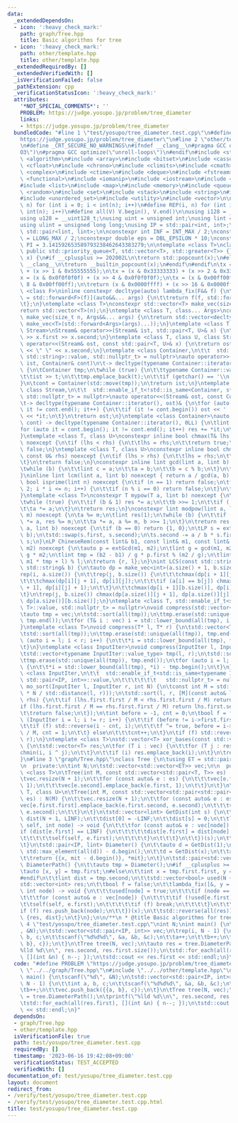 ```yaml
---
data:
  _extendedDependsOn:
  - icon: ':heavy_check_mark:'
    path: graph/Tree.hpp
    title: Basic algorithms for tree
  - icon: ':heavy_check_mark:'
    path: other/template.hpp
    title: other/template.hpp
  _extendedRequiredBy: []
  _extendedVerifiedWith: []
  _isVerificationFailed: false
  _pathExtension: cpp
  _verificationStatusIcon: ':heavy_check_mark:'
  attributes:
    '*NOT_SPECIAL_COMMENTS*': ''
    PROBLEM: https://judge.yosupo.jp/problem/tree_diameter
    links:
    - https://judge.yosupo.jp/problem/tree_diameter
  bundledCode: "#line 1 \"test/yosupo/tree_diameter.test.cpp\"\n#define PROBLEM \"\
    https://judge.yosupo.jp/problem/tree_diameter\"\n#line 2 \"other/template.hpp\"\
    \n#define _CRT_SECURE_NO_WARNINGS\n#ifndef __clang__\n#pragma GCC optimize(\"\
    O3\")\n#pragma GCC optimize(\"unroll-loops\")\n#endif\n#include <string.h>\n#include\
    \ <algorithm>\n#include <array>\n#include <bitset>\n#include <cassert>\n#include\
    \ <cfloat>\n#include <chrono>\n#include <climits>\n#include <cmath>\n#include\
    \ <complex>\n#include <ctime>\n#include <deque>\n#include <fstream>\n#include\
    \ <functional>\n#include <iomanip>\n#include <iostream>\n#include <iterator>\n\
    #include <list>\n#include <map>\n#include <memory>\n#include <queue>\n#include\
    \ <random>\n#include <set>\n#include <stack>\n#include <string>\n#include <unordered_map>\n\
    #include <unordered_set>\n#include <utility>\n#include <vector>\n\n#define rep(i,\
    \ n) for (int i = 0; i < int(n); i++)\n#define REP(i, n) for (int i = 1; i <=\
    \ int(n); i++)\n#define all(V) V.begin(), V.end()\n\nusing i128 = __int128_t;\n\
    using u128 = __uint128_t;\nusing uint = unsigned int;\nusing lint = long long;\n\
    using ulint = unsigned long long;\nusing IP = std::pair<int, int>;\nusing LP =\
    \ std::pair<lint, lint>;\n\nconstexpr int INF = INT_MAX / 2;\nconstexpr lint LINF\
    \ = LLONG_MAX / 2;\nconstexpr double eps = DBL_EPSILON * 10;\nconstexpr double\
    \ PI = 3.141592653589793238462643383279;\n\ntemplate <class T>\nclass prique :\
    \ public std::priority_queue<T, std::vector<T>, std::greater<T>> {};\nint popcount(uint\
    \ x) {\n#if __cplusplus >= 202002L\n\treturn std::popcount(x);\n#else\n#ifndef\
    \ __clang__\n\treturn __builtin_popcount(x);\n#endif\n#endif\n\tx = (x & 0x55555555)\
    \ + (x >> 1 & 0x55555555);\n\tx = (x & 0x33333333) + (x >> 2 & 0x33333333);\n\t\
    x = (x & 0x0f0f0f0f) + (x >> 4 & 0x0f0f0f0f);\n\tx = (x & 0x00ff00ff) + (x >>\
    \ 8 & 0x00ff00ff);\n\treturn (x & 0x0000ffff) + (x >> 16 & 0x0000ffff);\n}\ntemplate\
    \ <class F>\ninline constexpr decltype(auto) lambda_fix(F&& f) {\n\treturn [f\
    \ = std::forward<F>(f)](auto&&... args) {\n\t\treturn f(f, std::forward<decltype(args)>(args)...);\n\
    \t};\n}\ntemplate <class T>\nconstexpr std::vector<T> make_vec(size_t n) {\n\t\
    return std::vector<T>(n);\n}\ntemplate <class T, class... Args>\nconstexpr auto\
    \ make_vec(size_t n, Args&&... args) {\n\treturn std::vector<decltype(make_vec<T>(args...))>(n,\
    \ make_vec<T>(std::forward<Args>(args)...));\n}\ntemplate <class T, class U, class\
    \ Stream>\nStream& operator>>(Stream& ist, std::pair<T, U>& x) {\n\treturn ist\
    \ >> x.first >> x.second;\n}\ntemplate <class T, class U, class Stream>\nStream&\
    \ operator<<(Stream& ost, const std::pair<T, U>& x) {\n\treturn ost << x.first\
    \ << \" \" << x.second;\n}\ntemplate <class Container,\n\t\t  std::enable_if_t<!std::is_same<Container,\
    \ std::string>::value, std::nullptr_t> = nullptr>\nauto operator>>(std::istream&\
    \ ist, Container& cont)\n\t-> decltype(typename Container::iterator(), std::cin)&\
    \ {\n\tContainer tmp;\n\twhile (true) {\n\t\ttypename Container::value_type t;\n\
    \t\tist >> t;\n\t\ttmp.emplace_back(t);\n\t\tif (getchar() == '\\n') break;\n\t\
    }\n\tcont = Container(std::move(tmp));\n\treturn ist;\n}\ntemplate <class Container,\
    \ class Stream,\n\t\t  std::enable_if_t<!std::is_same<Container, std::string>::value,\
    \ std::nullptr_t> = nullptr>\nauto operator<<(Stream& ost, const Container& cont)\n\
    \t-> decltype(typename Container::iterator(), ost)& {\n\tfor (auto it = cont.begin();\
    \ it != cont.end(); it++) {\n\t\tif (it != cont.begin()) ost << ' ';\n\t\tost\
    \ << *it;\n\t}\n\treturn ost;\n}\ntemplate <class Container>\nauto sum(const Container&\
    \ cont) -> decltype(typename Container::iterator(), 0LL) {\n\tlint res = 0;\n\t\
    for (auto it = cont.begin(); it != cont.end(); it++) res += *it;\n\treturn res;\n\
    }\ntemplate <class T, class U>\nconstexpr inline bool chmax(T& lhs, const U& rhs)\
    \ noexcept {\n\tif (lhs < rhs) {\n\t\tlhs = rhs;\n\t\treturn true;\n\t}\n\treturn\
    \ false;\n}\ntemplate <class T, class U>\nconstexpr inline bool chmin(T& lhs,\
    \ const U& rhs) noexcept {\n\tif (lhs > rhs) {\n\t\tlhs = rhs;\n\t\treturn true;\n\
    \t}\n\treturn false;\n}\nconstexpr inline lint gcd(lint a, lint b) noexcept {\n\
    \twhile (b) {\n\t\tlint c = a;\n\t\ta = b;\n\t\tb = c % b;\n\t}\n\treturn a;\n\
    }\ninline lint lcm(lint a, lint b) noexcept { return a / gcd(a, b) * b; }\nconstexpr\
    \ bool isprime(lint n) noexcept {\n\tif (n == 1) return false;\n\tfor (int i =\
    \ 2; i * i <= n; i++) {\n\t\tif (n % i == 0) return false;\n\t}\n\treturn true;\n\
    }\ntemplate <class T>\nconstexpr T mypow(T a, lint b) noexcept {\n\tT res(1);\n\
    \twhile (true) {\n\t\tif (b & 1) res *= a;\n\t\tb >>= 1;\n\t\tif (!b) break;\n\
    \t\ta *= a;\n\t}\n\treturn res;\n}\nconstexpr lint modpow(lint a, lint b, lint\
    \ m) noexcept {\n\ta %= m;\n\tlint res(1);\n\twhile (b) {\n\t\tif (b & 1) res\
    \ *= a, res %= m;\n\t\ta *= a, a %= m, b >>= 1;\n\t}\n\treturn res;\n}\nLP extGcd(lint\
    \ a, lint b) noexcept {\n\tif (b == 0) return {1, 0};\n\tLP s = extGcd(b, a %\
    \ b);\n\tstd::swap(s.first, s.second);\n\ts.second -= a / b * s.first;\n\treturn\
    \ s;\n}\nLP ChineseRem(const lint& b1, const lint& m1, const lint& b2, const lint&\
    \ m2) noexcept {\n\tauto p = extGcd(m1, m2);\n\tlint g = gcd(m1, m2), l = m1 /\
    \ g * m2;\n\tlint tmp = (b2 - b1) / g * p.first % (m2 / g);\n\tlint r = (b1 +\
    \ m1 * tmp + l) % l;\n\treturn {r, l};\n}\nint LCS(const std::string& a, const\
    \ std::string& b) {\n\tauto dp = make_vec<int>(a.size() + 1, b.size() + 1);\n\t\
    rep(i, a.size()) {\n\t\trep(j, b.size()) {\n\t\t\tchmax(dp[i + 1][j], dp[i][j]);\n\
    \t\t\tchmax(dp[i][j + 1], dp[i][j]);\n\t\t\tif (a[i] == b[j]) chmax(dp[i + 1][j\
    \ + 1], dp[i][j] + 1);\n\t\t}\n\t\tchmax(dp[i + 1][b.size()], dp[i][b.size()]);\n\
    \t}\n\trep(j, b.size()) chmax(dp[a.size()][j + 1], dp[a.size()][j]);\n\treturn\
    \ dp[a.size()][b.size()];\n}\ntemplate <class T, std::enable_if_t<std::is_convertible<int,\
    \ T>::value, std::nullptr_t> = nullptr>\nvoid compress(std::vector<T>& vec) {\n\
    \tauto tmp = vec;\n\tstd::sort(all(tmp));\n\ttmp.erase(std::unique(all(tmp)),\
    \ tmp.end());\n\tfor (T& i : vec) i = std::lower_bound(all(tmp), i) - tmp.begin();\n\
    }\ntemplate <class T>\nvoid compress(T* l, T* r) {\n\tstd::vector<T> tmp(l, r);\n\
    \tstd::sort(all(tmp));\n\ttmp.erase(std::unique(all(tmp)), tmp.end());\n\tfor\
    \ (auto i = l; i < r; i++) {\n\t\t*i = std::lower_bound(all(tmp), *i) - tmp.begin();\n\
    \t}\n}\ntemplate <class InputIter>\nvoid compress(InputIter l, InputIter r) {\n\
    \tstd::vector<typename InputIter::value_type> tmp(l, r);\n\tstd::sort(all(tmp));\n\
    \ttmp.erase(std::unique(all(tmp)), tmp.end());\n\tfor (auto i = l; i < r; i++)\
    \ {\n\t\t*i = std::lower_bound(all(tmp), *i) - tmp.begin();\n\t}\n}\ntemplate\
    \ <class InputIter,\n\t\t  std::enable_if_t<std::is_same<typename InputIter::value_type,\
    \ std::pair<IP, int>>::value,\n\t\t\t\t\t\t   std::nullptr_t> = nullptr>\nvoid\
    \ mo_sort(InputIter l, InputIter r, int N) {\n\tconst int M = std::max(1.0, std::sqrt(lint(N)\
    \ * N / std::distance(l, r)));\n\tstd::sort(l, r, [M](const auto& lhs, const auto&\
    \ rhs) {\n\t\tif (lhs.first.first / M < rhs.first.first / M) return true;\n\t\t\
    if (lhs.first.first / M == rhs.first.first / M) return lhs.first.second < rhs.first.second;\n\
    \t\treturn false;\n\t});\n\tint before = -1, cnt = 0;\n\tbool f = false;\n\tfor\
    \ (InputIter i = l; i != r; i++) {\n\t\tif (before != i->first.first / M) {\n\t\
    \t\tif (f) std::reverse(i - cnt, i);\n\t\t\tf ^= true, before = i->first.first\
    \ / M, cnt = 1;\n\t\t} else\n\t\t\tcnt++;\n\t}\n\tif (f) std::reverse(r - cnt,\
    \ r);\n}\ntemplate <class T>\nstd::vector<T> xor_bases(const std::vector<T>& vec)\
    \ {\n\tstd::vector<T> res;\n\tfor (T i : vec) {\n\t\tfor (T j : res) {\n\t\t\t\
    chmin(i, i ^ j);\n\t\t}\n\t\tif (i) res.emplace_back(i);\n\t}\n\treturn res;\n\
    }\n#line 3 \"graph/Tree.hpp\"\nclass Tree {\n\tusing ET = std::pair<int, lint>;\n\
    \n  private:\n\tint N;\n\tstd::vector<std::vector<ET>> vec;\n\n  public:\n\ttemplate\
    \ <class T>\n\tTree(int M, const std::vector<std::pair<T, T>> es) : N(M) {\n\t\
    \tvec.resize(N + 1);\n\t\tfor (const auto& e : es) {\n\t\t\tvec[e.first].emplace_back(e.second,\
    \ 1);\n\t\t\tvec[e.second].emplace_back(e.first, 1);\n\t\t}\n\t}\n\ttemplate <class\
    \ T, class U>\n\tTree(int M, const std::vector<std::pair<std::pair<T, T>, U>>\
    \ es) : N(M) {\n\t\tvec.resize(N + 1);\n\t\tfor (const auto& e : es) {\n\t\t\t\
    vec[e.first.first].emplace_back(e.first.second, e.second);\n\t\t\tvec[e.first.second].emplace_back(e.first.first,\
    \ e.second);\n\t\t}\n\t}\n\tstd::vector<lint> GetDist(int s) {\n\t\tstd::vector<lint>\
    \ dist(N + 1, LINF);\n\t\tdist[0] = -LINF;\n\t\tdist[s] = 0;\n\t\tlambda_fix([&](auto\
    \ self, int node) -> void {\n\t\t\tfor (const auto& e : vec[node]) {\n\t\t\t\t\
    if (dist[e.first] == LINF) {\n\t\t\t\t\tdist[e.first] = dist[node] + e.second;\n\
    \t\t\t\t\tself(self, e.first);\n\t\t\t\t}\n\t\t\t}\n\t\t})(s);\n\t\treturn dist;\n\
    \t}\n\tstd::pair<IP, lint> Diameter() {\n\t\tauto d = GetDist(1);\n\t\tint x =\
    \ std::max_element(all(d)) - d.begin();\n\t\td = GetDist(x);\n\t\tauto mit = std::max_element(all(d));\n\
    \t\treturn {{x, mit - d.begin()}, *mit};\n\t}\n\tstd::pair<std::vector<int>, lint>\
    \ DiameterPath() {\n\t\tauto tmp = Diameter();\n#if __cplusplus >= 201703L\n\t\
    \tauto [x, y] = tmp.first;\n#else\n\t\tint x = tmp.first.first, y = tmp.first.second;\n\
    #endif\n\t\tlint dist = tmp.second;\n\t\tstd::vector<bool> used(N + 1);\n\t\t\
    std::vector<int> res;\n\t\tbool f = false;\n\t\tlambda_fix([&, y = y](auto self,\
    \ int node) -> void {\n\t\t\tused[node] = true;\n\t\t\tif (node == y) f = true;\n\
    \t\t\tfor (const auto& e : vec[node]) {\n\t\t\t\tif (!used[e.first]) {\n\t\t\t\
    \t\tself(self, e.first);\n\t\t\t\t\tif (f) break;\n\t\t\t\t}\n\t\t\t}\n\t\t\t\
    if (f) res.push_back(node);\n\t\t})(x);\n\t\tstd::reverse(all(res));\n\t\treturn\
    \ {res, dist};\n\t}\n};\n\n/**\n * @title Basic algorithms for tree\n */\n#line\
    \ 4 \"test/yosupo/tree_diameter.test.cpp\"\nint N;\nint main() {\n\tscanf(\"%d\"\
    , &N);\n\tstd::vector<std::pair<IP, int>> vec;\n\trep(i, N - 1) {\n\t\tint a,\
    \ b, c;\n\t\tscanf(\"%d%d%d\", &a, &b, &c);\n\t\ta++;\n\t\tb++;\n\t\tvec.push_back({{a,\
    \ b}, c});\n\t}\n\tTree tree(N, vec);\n\tauto res = tree.DiameterPath();\n\tprintf(\"\
    %lld %d\\n\", res.second, res.first.size());\n\tstd::for_each(all(res.first),\
    \ [](int &n) { n--; });\n\tstd::cout << res.first << std::endl;\n}\n"
  code: "#define PROBLEM \"https://judge.yosupo.jp/problem/tree_diameter\"\n#include\
    \ \"../../graph/Tree.hpp\"\n#include \"../../other/template.hpp\"\nint N;\nint\
    \ main() {\n\tscanf(\"%d\", &N);\n\tstd::vector<std::pair<IP, int>> vec;\n\trep(i,\
    \ N - 1) {\n\t\tint a, b, c;\n\t\tscanf(\"%d%d%d\", &a, &b, &c);\n\t\ta++;\n\t\
    \tb++;\n\t\tvec.push_back({{a, b}, c});\n\t}\n\tTree tree(N, vec);\n\tauto res\
    \ = tree.DiameterPath();\n\tprintf(\"%lld %d\\n\", res.second, res.first.size());\n\
    \tstd::for_each(all(res.first), [](int &n) { n--; });\n\tstd::cout << res.first\
    \ << std::endl;\n}"
  dependsOn:
  - graph/Tree.hpp
  - other/template.hpp
  isVerificationFile: true
  path: test/yosupo/tree_diameter.test.cpp
  requiredBy: []
  timestamp: '2023-06-16 19:42:08+09:00'
  verificationStatus: TEST_ACCEPTED
  verifiedWith: []
documentation_of: test/yosupo/tree_diameter.test.cpp
layout: document
redirect_from:
- /verify/test/yosupo/tree_diameter.test.cpp
- /verify/test/yosupo/tree_diameter.test.cpp.html
title: test/yosupo/tree_diameter.test.cpp
---
```

